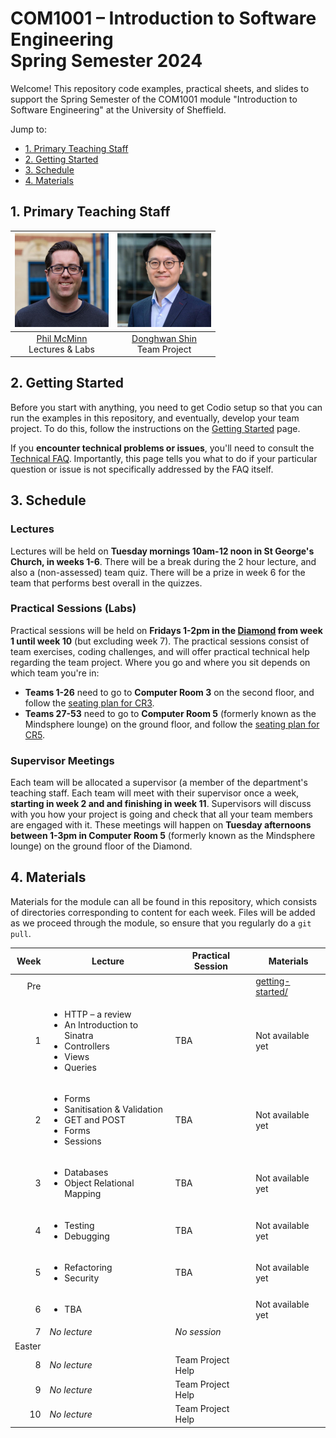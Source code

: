 # COM1001 – Introduction to Software Engineering <br /> Spring Semester 2024

Welcome! This repository code examples, practical sheets, and slides to support the Spring Semester of the COM1001 module "Introduction to Software Engineering" at the University of Sheffield.

Jump to:
* [1. Primary Teaching Staff](#1-primary-teaching-staff)
* [2. Getting Started](#2-getting-started)
* [3. Schedule](#3-schedule)
* [4. Materials](#4-materials)

## 1. Primary Teaching Staff

  |<img src=".images/phil.jpg" width="150"/> | <img src=".images/donghwan.jpg" width="150"/>|
  |:----------------------------------------:|:--------------------------------------------:|
  | [Phil McMinn](https://mcminn.info) <br /> Lectures & Labs | [Donghwan Shin](https://www.dshin.info) <br /> Team Project |

## 2. Getting Started

Before you start with anything, you need to get Codio setup so that you can  run the examples in this repository, and eventually, develop your team project. To do this, follow the instructions on the [Getting Started](getting-started.md) page.

If you **encounter technical problems or issues**, you'll need to consult the [Technical FAQ](technical-FAQ.md). Importantly, this page tells you what to do if your particular question or issue is not specifically addressed by the FAQ  itself. 

## 3. Schedule

### Lectures

Lectures will be held on **Tuesday mornings 10am-12 noon in St George's Church, in weeks 1-6**. There will be a break during the 2 hour lecture, and also a (non-assessed) team quiz. There will be a prize in week 6 for the team that performs best overall in the quizzes. 

### Practical Sessions (Labs)

Practical sessions will be held on **Fridays 1-2pm in the [Diamond](https://www.sheffield.ac.uk/engineering/diamond-engineering/floor-plans) from week 1 until week 10** (but excluding week 7). The practical sessions consist of team exercises, coding challenges, and will offer practical technical help regarding the team project. 
Where you go and where you sit depends on which team you're in:

* **Teams 1-26** need to go to **Computer Room 3** on the second floor, and follow the [seating plan for CR3](cr3-seating-plan.pdf).
* **Teams 27-53** need to go to **Computer Room 5** (formerly known as the Mindsphere lounge) on the ground floor, and follow the [seating plan for CR5](cr5-seating-plan.pdf).

### Supervisor Meetings

Each team will be allocated a supervisor (a member of the department's teaching staff. Each team will meet with their supervisor once a week, **starting in week 2 and and finishing in week 11**. Supervisors will discuss with you how your project is going and check that all your team members are engaged with it. These meetings will happen on **Tuesday afternoons between 1-3pm in Computer Room 5** (formerly known as the Mindsphere lounge) on the ground floor of the Diamond.

## 4. Materials

Materials for the module can all be found in this repository, which consists of directories corresponding to content for each week. Files will be added as we proceed through the module, so ensure that you regularly do a `git pull`.

| Week | Lecture | Practical Session | Materials |
|-----:|---------|-----|-----------|
|Pre   | | | [getting-started/](``getting-started/``)|
|1     | <ul><li>HTTP – a review</li><li>An Introduction to Sinatra</li><li>Controllers</li><li>Views</li><li>Queries</li></ul>| TBA | Not available yet|
|2     | <ul><li>Forms</li><li>Sanitisation & Validation</li><li>GET and POST</li><li>Forms</li><li>Sessions</li></ul> | TBA | Not available yet|
|3     | <ul><li>Databases</li><li>Object Relational Mapping</li></ul> | TBA | Not available yet|
|4     | <ul><li>Testing</li><li>Debugging</li></ul> | TBA | Not available yet| 
|5     | <ul><li>Refactoring</li><li>Security</li></ul> | TBA | Not available yet|
|6     | <ul><li>TBA</li></ul> | | Not available yet|
|7     | *No lecture* | *No session* | |
|Easter|
|8     | *No lecture* | Team Project Help | |
|9     | *No lecture* | Team Project Help | |
|10    | *No lecture* | Team Project Help | |
